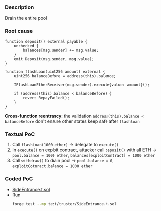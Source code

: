### Description

Drain the entire pool

### Root cause

```solidity
function deposit() external payable {
    unchecked {
        balances[msg.sender] += msg.value;
    }
    emit Deposit(msg.sender, msg.value);
}
```

```solidity
function flashLoan(uint256 amount) external {
    uint256 balanceBefore = address(this).balance;

    IFlashLoanEtherReceiver(msg.sender).execute{value: amount}();

    if (address(this).balance < balanceBefore) {
        revert RepayFailed();
    }
}
```

**Cross-function reentrancy**: the validation `address(this).balance < balanceBefore` don't ensure other states keep safe after `flashloan`

### Textual PoC

1. Call `flashLoan(1000 ether)` &rarr; delegate to `execute()`
2. In `execute()` on exploit contract, attacker call `deposit()` with all ETH &rarr; `pool.balance = 1000 ether`, `balances[exploitContract] = 1000 ether`
3. Call `withdraw()` to drain pool &rarr; `pool.balance = 0`, `exploitCotnract.balance = 1000 ether`

### Coded PoC

- [SideEntrance.t.sol](../../test/truster/SideEntrance.t.sol)
- Run
  ```bash
  forge test --mp test/truster/SideEntrance.t.sol
  ```

